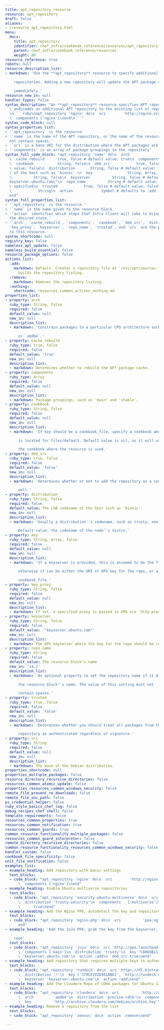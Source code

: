 ```yaml
---
title: apt_repository resource
resource: apt_repository
draft: false
aliases:
- /resource_apt_repository.html
menu:
  docs:
    title: apt_repository
    identifier: chef_infra/cookbook_reference/resources/apt_repository apt_repository
    parent: chef_infra/cookbook_reference/resources
    weight: 80
resource_reference: true
robots: null
resource_description_list:
- markdown: 'Use the **apt_repository** resource to specify additional APT

    repositories. Adding a new repository will update the APT package cache

    immediately.'
resource_new_in: null
handler_types: false
syntax_description: "An **apt_repository** resource specifies APT repository information\
  \ and\nadds an additional APT repository to the existing list of repositories:\n\
  \n``` ruby\napt_repository 'nginx' do\n  uri        'http://nginx.org/packages/ubuntu/'\n\
  \  components ['nginx']\nend\n```"
syntax_code_block: null
syntax_properties_list:
- '`apt_repository` is the resource'
- '`name` is the name of the APT repository, or the name of the resource block. Must
  not contain spaces.'
- '`uri` is a base URI for the distribution where the APT packages are located at'
- '`components` is an array of package groupings in the repository'
syntax_full_code_block: "apt_repository 'name' do\n  arch               String, false\n\
  \  cache_rebuild      true, false # default value: true\n  components         Array\n\
  \  cookbook           String, false\n  deb_src            true, false # default\
  \ value: false\n  distribution       String, false # default value: The LSB codename\
  \ of the host such as 'bionic'.\n  key                String, Array, false\n  key_proxy\
  \          String, false\n  keyserver          String, false # default value: \"\
  keyserver.ubuntu.com\"\n  repo_name          String # default value: 'name' unless\
  \ specified\n  trusted            true, false # default value: false\n  uri    \
  \            String\n  action             Symbol # defaults to :add if not specified\n\
  end"
syntax_full_properties_list:
- '`apt_repository` is the resource.'
- '`name` is the name given to the resource block.'
- '`action` identifies which steps Chef Infra Client will take to bring the node into
  the desired state.'
- '`arch`, `cache_rebuild`, `components`, `cookbook`, `deb_src`, `distribution`, `key`,
  `key_proxy`, `keyserver`, `repo_name`, `trusted`, and `uri` are the properties available
  to this resource.'
syntax_shortcode: null
registry_key: false
nameless_apt_update: false
nameless_build_essential: false
resource_package_options: false
actions_list:
  :add:
    markdown: Default. Creates a repository file at `/etc/apt/sources.list.d/` and
      builds the repository listing.
  :remove:
    markdown: Removes the repository listing.
  :nothing:
    shortcode: resources_common_actions_nothing.md
properties_list:
- property: arch
  ruby_type: String, false
  required: false
  default_value: null
  new_in: null
  description_list:
  - markdown: 'Constrain packages to a particular CPU architecture such as `i386`

      or `amd64`.'
- property: cache_rebuild
  ruby_type: true, false
  required: false
  default_value: 'true'
  new_in: null
  description_list:
  - markdown: Determines whether to rebuild the APT package cache.
- property: components
  ruby_type: Array
  required: false
  default_value: null
  new_in: null
  description_list:
  - markdown: Package groupings, such as 'main' and 'stable'.
- property: cookbook
  ruby_type: String, false
  required: false
  default_value: null
  new_in: null
  description_list:
  - markdown: 'If key should be a cookbook_file, specify a cookbook where the key

      is located for files/default. Default value is nil, so it will use

      the cookbook where the resource is used.'
- property: deb_src
  ruby_type: true, false
  required: false
  default_value: 'false'
  new_in: null
  description_list:
  - markdown: 'Determines whether or not to add the repository as a source repo as

      well.'
- property: distribution
  ruby_type: String, false
  required: false
  default_value: The LSB codename of the host such as 'bionic'.
  new_in: null
  description_list:
  - markdown: 'Usually a distribution''s codename, such as trusty, xenial or bionic.

      Default value: the codename of the node''s distro.'
- property: key
  ruby_type: String, Array, false
  required: false
  default_value: null
  new_in: null
  description_list:
  - markdown: 'If a keyserver is provided, this is assumed to be the fingerprint;

      otherwise it can be either the URI of GPG key for the repo, or a

      cookbook_file.'
- property: key_proxy
  ruby_type: String, false
  required: false
  default_value: null
  new_in: null
  description_list:
  - markdown: If set, a specified proxy is passed to GPG via `http-proxy=`.
- property: keyserver
  ruby_type: String, false
  required: false
  default_value: '"keyserver.ubuntu.com"'
  new_in: null
  description_list:
  - markdown: The GPG keyserver where the key for the repo should be retrieved.
- property: repo_name
  ruby_type: String
  required: false
  default_value: The resource block's name
  new_in: '14.1'
  description_list:
  - markdown: 'An optional property to set the repository name if it differs from

      the resource block''s name. The value of this setting must not

      contain spaces.'
- property: trusted
  ruby_type: true, false
  required: false
  default_value: 'false'
  new_in: null
  description_list:
  - markdown: 'Determines whether you should treat all packages from this

      repository as authenticated regardless of signature.'
- property: uri
  ruby_type: String
  required: false
  default_value: null
  new_in: null
  description_list:
  - markdown: The base of the Debian distribution.
properties_shortcode: null
properties_multiple_packages: false
resource_directory_recursive_directories: false
resources_common_atomic_update: false
properties_resources_common_windows_security: false
remote_file_prevent_re_downloads: false
remote_file_unc_path: false
ps_credential_helper: false
ruby_style_basics_chef_log: false
debug_recipes_chef_shell: false
template_requirements: false
resources_common_properties: true
resources_common_notification: true
resources_common_guards: true
common_resource_functionality_multiple_packages: false
resources_common_guard_interpreter: false
remote_directory_recursive_directories: false
common_resource_functionality_resources_common_windows_security: false
handler_custom: false
cookbook_file_specificity: false
unit_file_verification: false
examples_list:
- example_heading: Add repository with basic settings
  text_blocks:
  - code_block: "apt_repository 'nginx' do\n  uri        'http://nginx.org/packages/ubuntu/'\n\
      \  components ['nginx']\nend"
- example_heading: Enable Ubuntu multiverse repositories
  text_blocks:
  - code_block: "apt_repository 'security-ubuntu-multiverse' do\n  uri          'http://security.ubuntu.com/ubuntu'\n\
      \  distribution 'trusty-security'\n  components   ['multiverse']\n  deb_src\
      \      true\nend"
- example_heading: Add the Nginx PPA, autodetect the key and repository url
  text_blocks:
  - code_block: "apt_repository 'nginx-php' do\n  uri          'ppa:nginx/stable'\n\
      end"
- example_heading: 'Add the JuJu PPA, grab the key from the keyserver, and add source

    repo'
  text_blocks:
  - code_block: "apt_repository 'juju' do\n  uri 'http://ppa.launchpad.net/juju/stable/ubuntu'\n\
      \  components ['main']\n  distribution 'trusty'\n  key 'C8068B11'\n  keyserver\
      \ 'keyserver.ubuntu.com'\n  action :add\n  deb_src true\nend"
- example_heading: Add repository that requires multiple keys to authenticate packages
  text_blocks:
  - code_block: "apt_repository 'rundeck' do\n  uri 'https://dl.bintray.com/rundeck/rundeck-deb'\n\
      \  distribution '/'\n  key ['379CE192D401AB61', 'http://rundeck.org/keys/BUILD-GPG-KEY-Rundeck.org.key']\n\
      \  keyserver 'keyserver.ubuntu.com'\n  action :add\nend"
- example_heading: Add the Cloudera Repo of CDH4 packages for Ubuntu 12.04 on AMD64
  text_blocks:
  - code_block: "apt_repository 'cloudera' do\n  uri          'http://archive.cloudera.com/cdh4/ubuntu/precise/amd64/cdh'\n\
      \  arch         'amd64'\n  distribution 'precise-cdh4'\n  components   ['contrib']\n\
      \  key          'http://archive.cloudera.com/debian/archive.key'\nend"
- example_heading: Remove a repository from the list
  text_blocks:
  - code_block: "apt_repository 'zenoss' do\n  action :remove\nend"

---
```

